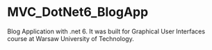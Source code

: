 # MVC_DotNet6_BlogApp
Blog Application with .net 6. It was built for Graphical User Interfaces course at Warsaw University of Technology.
